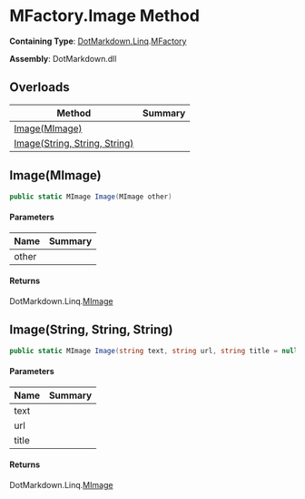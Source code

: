 # MFactory\.Image Method

**Containing Type**: [DotMarkdown.Linq](../../README.md)\.[MFactory](../README.md)

**Assembly**: DotMarkdown\.dll

## Overloads

| Method | Summary |
| ------ | ------- |
| [Image(MImage)](#DotMarkdown_Linq_MFactory_Image_DotMarkdown_Linq_MImage_) | |
| [Image(String, String, String)](#DotMarkdown_Linq_MFactory_Image_System_String_System_String_System_String_) | |

## Image\(MImage\)<a name="DotMarkdown_Linq_MFactory_Image_DotMarkdown_Linq_MImage_"></a>

```csharp
public static MImage Image(MImage other)
```

#### Parameters

| Name | Summary |
| ---- | ------- |
| other | |

#### Returns

DotMarkdown\.Linq\.[MImage](../../MImage/README.md)

## Image\(String, String, String\)<a name="DotMarkdown_Linq_MFactory_Image_System_String_System_String_System_String_"></a>

```csharp
public static MImage Image(string text, string url, string title = null)
```

#### Parameters

| Name | Summary |
| ---- | ------- |
| text | |
| url | |
| title | |

#### Returns

DotMarkdown\.Linq\.[MImage](../../MImage/README.md)


